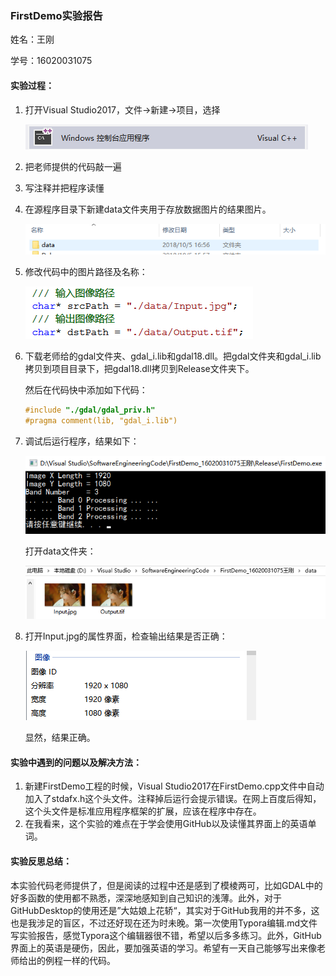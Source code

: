 ### FirstDemo实验报告

姓名：王刚

学号：16020031075

#### 实验过程：

1. 打开Visual Studio2017，文件->新建->项目，选择

   ![1538733519755](https://github.com/Histra/FirstDemo/blob/master/1538733519755.png)

2. 把老师提供的代码敲一遍

3. 写注释并把程序读懂

4. 在源程序目录下新建data文件夹用于存放数据图片的结果图片。

   ![1538733734711](https://github.com/Histra/FirstDemo/blob/master/1538733734711.png)

5. 修改代码中的图片路径及名称：

   ![1538734051190](https://github.com/Histra/FirstDemo/blob/master/1538734051190.png)

6. 下载老师给的gdal文件夹、gdal_i.lib和gdal18.dll。把gdal文件夹和gdal_i.lib拷贝到项目目录下，把gdal18.dll拷贝到Release文件夹下。

   然后在代码快中添加如下代码：

   ```c++
   #include "./gdal/gdal_priv.h"
   #pragma comment(lib, "gdal_i.lib")
   ```

7. 调试后运行程序，结果如下：

   ![1538733887353](https://github.com/Histra/FirstDemo/blob/master/1538733887353.png)

   打开data文件夹：

   ![1538733963670](https://github.com/Histra/FirstDemo/blob/master/1538733963670.png)

8. 打开Input.jpg的属性界面，检查输出结果是否正确：

   ![1538734366523](https://github.com/Histra/FirstDemo/blob/master/1538734366523.png) 

   显然，结果正确。

#### 实验中遇到的问题以及解决方法：

1. 新建FirstDemo工程的时候，Visual Studio2017在FirstDemo.cpp文件中自动加入了stdafx.h这个头文件。注释掉后运行会提示错误。在网上百度后得知，这个头文件是标准应用程序框架的扩展，应该在程序中存在。
2. 在我看来，这个实验的难点在于学会使用GitHub以及读懂其界面上的英语单词。

#### 实验反思总结：

​	本实验代码老师提供了，但是阅读的过程中还是感到了模棱两可，比如GDAL中的好多函数的使用都不熟悉，深深地感知到自己知识的浅薄。此外，对于GitHubDesktop的使用还是”大姑娘上花轿“，其实对于GitHub我用的并不多，这也是我涉足的盲区，不过还好现在还为时未晚。第一次使用Typora编辑.md文件写实验报告，感觉Typora这个编辑器很不错，希望以后多多练习。此外，GitHub界面上的英语是硬伤，因此，要加强英语的学习。希望有一天自己能够写出来像老师给出的例程一样的代码。
